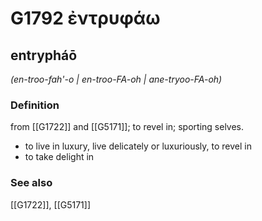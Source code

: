# G1792 ἐντρυφάω

## entrypháō

_(en-troo-fah'-o | en-troo-FA-oh | ane-tryoo-FA-oh)_

### Definition

from [[G1722]] and [[G5171]]; to revel in; sporting selves.

- to live in luxury, live delicately or luxuriously, to revel in
- to take delight in

### See also

[[G1722]], [[G5171]]

